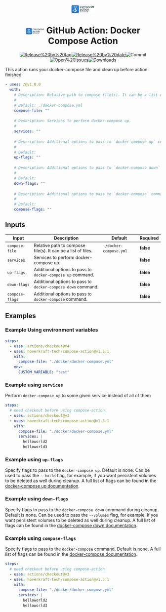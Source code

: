 <!-- markdownlint-disable-next-line first-line-heading -->
<div align="center" width="100%">
<!-- start branding -->

<img src=".github/ghadocs/branding.svg" width="15%" align="center" alt="branding<icon:anchor color:gray-dark>" />

<!-- end branding -->
<!-- start title -->

# <img src=".github/ghadocs/branding.svg" width="60px" align="center" alt="branding<icon:anchor color:gray-dark>" /> GitHub Action: Docker Compose Action

<!-- end title -->
<!-- start badges -->

<a href="https%3A%2F%2Fgithub.com%2F%2F%2Freleases%2Flatest"><img src="https://img.shields.io/github/v/release//?display_name=tag&sort=semver&logo=github&style=flat-square" alt="Release%20by%20tag" /></a><a href="https%3A%2F%2Fgithub.com%2F%2F%2Freleases%2Flatest"><img src="https://img.shields.io/github/release-date//?display_name=tag&sort=semver&logo=github&style=flat-square" alt="Release%20by%20date" /></a><img src="https://img.shields.io/github/last-commit//?logo=github&style=flat-square" alt="Commit" /><a href="https%3A%2F%2Fgithub.com%2F%2F%2Fissues"><img src="https://img.shields.io/github/issues//?logo=github&style=flat-square" alt="Open%20Issues" /></a><img src="https://img.shields.io/github/downloads///total?logo=github&style=flat-square" alt="Downloads" />

<!-- end badges -->

</div>
<!-- start description -->

This action runs your docker-compose file and clean up before action finished

<!-- end description -->
<!-- start contents -->
<!-- end contents -->
<!-- start usage -->

```yaml
- uses: /@v1.0.0
  with:
    # Description: Relative path to compose file(s). It can be a list of files.
    #
    # Default: ./docker-compose.yml
    compose-file: ""

    # Description: Services to perform docker-compose up.
    #
    services: ""

    # Description: Additional options to pass to `docker-compose up` command.
    #
    # Default:
    up-flags: ""

    # Description: Additional options to pass to `docker-compose down` command.
    #
    # Default:
    down-flags: ""

    # Description: Additional options to pass to `docker-compose` command.
    #
    # Default:
    compose-flags: ""
```

<!-- end usage -->

## Inputs

<!-- start inputs -->

| **Input**                  | **Description**                                                         | **Default**                       | **Required** |
| -------------------------- | ----------------------------------------------------------------------- | --------------------------------- | ------------ |
| <code>compose-file</code>  | Relative path to compose file(s). It can be a list of files.            | <code>./docker-compose.yml</code> | **false**    |
| <code>services</code>      | Services to perform docker-compose up.                                  |                                   | **false**    |
| <code>up-flags</code>      | Additional options to pass to <code>docker-compose up</code> command.   |                                   | **false**    |
| <code>down-flags</code>    | Additional options to pass to <code>docker-compose down</code> command. |                                   | **false**    |
| <code>compose-flags</code> | Additional options to pass to <code>docker-compose</code> command.      |                                   | **false**    |

<!-- end inputs -->
<!-- start outputs -->
<!-- end outputs -->

## Examples

<!-- start [.github/ghadocs/examples/] -->
<!-- end [.github/ghadocs/examples/] -->

### Example Using environment variables

```yaml
steps:
  - uses: actions/checkout@v4
  - uses: hoverkraft-tech/compose-action@v1.5.1
    with:
      compose-file: "./docker/docker-compose.yml"
    env:
      CUSTOM_VARIABLE: "test"
```

### Example using `services`

Perform `docker-compose up` to some given service instead of all of them

```yaml
steps:
  # need checkout before using compose-action
  - uses: actions/checkout@v3
  - uses: hoverkraft-tech/compose-action@v1.5.1
    with:
      compose-file: "./docker/docker-compose.yml"
      services: |
        helloworld2
        helloworld3
```

### Example using `up-flags`

Specify flags to pass to the `docker-compose up`. Default is none. Can be used to pass the `--build` flag, for example, if you want persistent volumes to be deleted as well during cleanup. A full list of flags can be found in the [docker-compose up documentation](https://docs.docker.com/compose/reference/up/).

### Example using `down-flags`

Specify flags to pass to the `docker-compose down` command during cleanup. Default is none. Can be used to pass the `--volumes` flag, for example, if you want persistent volumes to be deleted as well during cleanup. A full list of flags can be found in the [docker-compose down documentation](https://docs.docker.com/compose/reference/down/).

### Example using `compose-flags`

Specify flags to pass to the `docker-compose` command. Default is none. A full list of flags can be found in the [docker-compose documentation](https://docs.docker.com/compose/reference/#command-options-overview-and-help).

```yaml
steps:
  # need checkout before using compose-action
  - uses: actions/checkout@v3
  - uses: hoverkraft-tech/compose-action@v1.5.1
    with:
      compose-file: "./docker/docker-compose.yml"
      services: |
        helloworld2
        helloworld3
```
